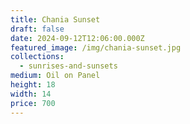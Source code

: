 ```yaml
---
title: Chania Sunset
draft: false
date: 2024-09-12T12:06:00.000Z
featured_image: /img/chania-sunset.jpg
collections:
  - sunrises-and-sunsets
medium: Oil on Panel
height: 18
width: 14
price: 700
---
```

